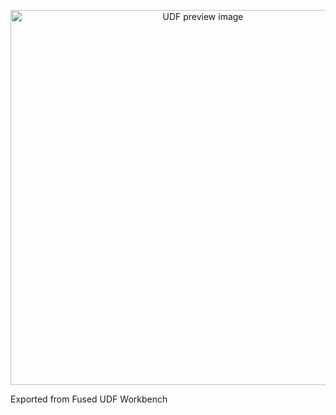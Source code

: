 <!--fused:preview-->
<p align="center"><img src="https://fused-image-assets.s3.amazonaws.com/8f790bd1-f0ad-49ac-919e-8662ca98b1cc/thumbnail" width="600" alt="UDF preview image"></p>

<!--fused:readme-->
Exported from Fused UDF Workbench


